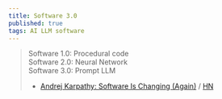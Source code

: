 ```yaml
---
title: Software 3.0
published: true
tags: AI LLM software
---
```

> Software 1.0: Procedural code  
> Software 2.0: Neural Network  
> Software 3.0: Prompt LLM  
> - [Andrej Karpathy: Software Is Changing (Again)](https://www.youtube.com/watch?v=LCEmiRjPEtQ) / [HN](https://news.ycombinator.com/item?id=44311509)